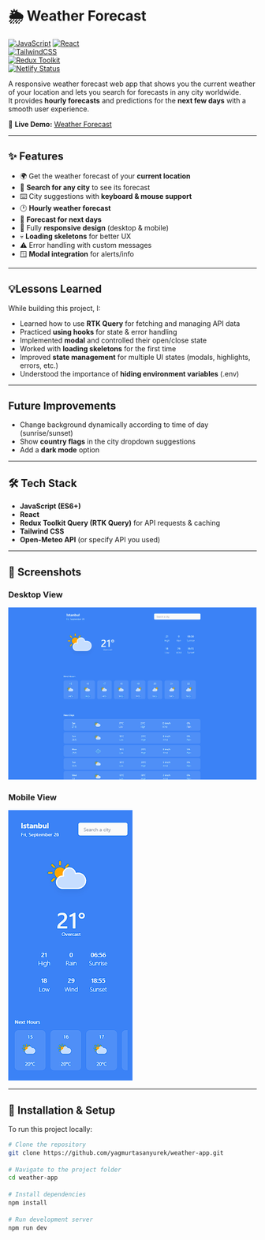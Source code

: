 # 🌦️ Weather Forecast

[![JavaScript](https://img.shields.io/badge/JavaScript-F7DF1E?style=for-the-badge&logo=javascript&logoColor=black)](https://developer.mozilla.org/en-US/docs/Web/JavaScript)
[![React](https://img.shields.io/badge/React-20232A?style=for-the-badge&logo=react&logoColor=61DAFB)](https://react.dev/)  
[![TailwindCSS](https://img.shields.io/badge/TailwindCSS-38B2AC?style=for-the-badge&logo=tailwind-css&logoColor=white)](https://tailwindcss.com/)  
[![Redux Toolkit](https://img.shields.io/badge/Redux%20Toolkit-764ABC?style=for-the-badge&logo=redux&logoColor=white)](https://redux-toolkit.js.org/)  
[![Netlify Status](https://img.shields.io/badge/Deployed%20on-Netlify-00C7B7?style=for-the-badge&logo=netlify&logoColor=white)](https://weatherforecastbyyagmur.netlify.app/)  

A responsive weather forecast web app that shows you the current weather of your location and lets you search for forecasts in any city worldwide.  
It provides **hourly forecasts** and predictions for the **next few days** with a smooth user experience.  

🔗 **Live Demo:** [Weather Forecast](https://weatherforecastbyyagmur.netlify.app/)

---

## ✨ Features

- 🌍 Get the weather forecast of your **current location**  
- 🔎 **Search for any city** to see its forecast  
- ⌨️ City suggestions with **keyboard & mouse support**  
- 🕐 **Hourly weather forecast**  
- 📅 **Forecast for next days**  
- 📱 Fully **responsive design** (desktop & mobile)  
- 💀 **Loading skeletons** for better UX  
- ⚠️ Error handling with custom messages  
- 🪟 **Modal integration** for alerts/info  

---

## 💡Lessons Learned

While building this project, I:
- Learned how to use **RTK Query** for fetching and managing API data
- Practiced **using hooks** for state & error handling
- Implemented **modal** and controlled their open/close state
- Worked with **loading skeletons** for the first time
- Improved **state management** for multiple UI states (modals, highlights, errors, etc.)
- Understood the importance of **hiding environment variables** (.env)

---

## Future Improvements
- Change background dynamically according to time of day (sunrise/sunset)
- Show **country flags** in the city dropdown suggestions
- Add a **dark mode** option

---

## 🛠️ Tech Stack

- **JavaScript (ES6+)**  
- **React**  
- **Redux Toolkit Query (RTK Query)** for API requests & caching  
- **Tailwind CSS**  
- **Open-Meteo API** (or specify API you used)  

---

## 📸 Screenshots

### Desktop View
![App Screenshot – Desktop](weather-screenshot-desktop.png)

### Mobile View
![App Screenshot – Mobile](weather-screenshot-mobile.png)


---

## 🚀 Installation & Setup

To run this project locally:

```bash
# Clone the repository
git clone https://github.com/yagmurtasanyurek/weather-app.git

# Navigate to the project folder
cd weather-app

# Install dependencies
npm install

# Run development server
npm run dev

